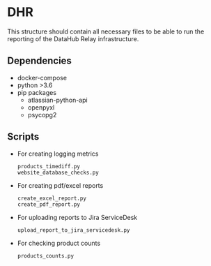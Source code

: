 # DHR

This structure should contain all necessary files to be able to run the reporting of the DataHub Relay infrastructure.

## Dependencies

* docker-compose
* python >3.6
* pip packages
  * atlassian-python-api
  * openpyxl
  * psycopg2

## Scripts

* For creating logging metrics
  ```
  products_timediff.py
  website_database_checks.py
  ```
* For creating pdf/excel reports
  ```
  create_excel_report.py
  create_pdf_report.py 
  ```
* For uploading reports to Jira ServiceDesk
  ```
  upload_report_to_jira_servicedesk.py
  ```
* For checking product counts
  ```
  products_counts.py
  ```
